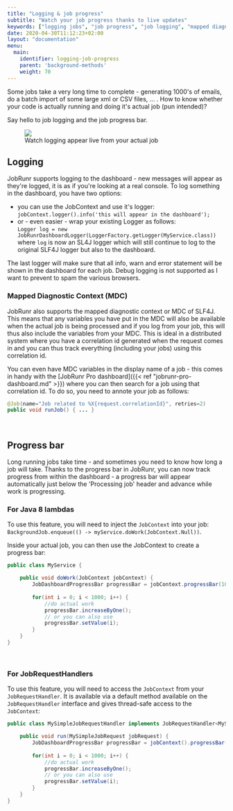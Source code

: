 ```yaml
---
title: "Logging & job progress"
subtitle: "Watch your job progress thanks to live updates"
keywords: ["logging jobs", "job progress", "job logging", "mapped diagnostic context", "mdc", "progress bar", "job logger"]
date: 2020-04-30T11:12:23+02:00
layout: "documentation"
menu: 
  main: 
    identifier: logging-job-progress
    parent: 'background-methods'
    weight: 70
---
```

Some jobs take a very long time to complete - generating 1000's of emails, do a batch import of some large xml or CSV files, ... . How to know whether your code is actually running and doing it's actual job (pun intended)?

Say hello to job logging and the job progress bar.

<figure>
<img src="/documentation/job-progress.gif" class="kg-image">
<figcaption>Watch logging appear live from your actual job</figcaption>
</figure>

## Logging
JobRunr supports logging to the dashboard - new messages will appear as they're logged, it is as if you're looking at a real console. To log something in the dashboard, you have two options:

- you can use the JobContext and use it's logger:<br>
`jobContext.logger().info('this will appear in the dashboard');`
- or - even easier - wrap your existing Logger as follows:<br>
`Logger log = new JobRunrDashboardLogger(LoggerFactory.getLogger(MyService.class))`<br>
where `log` is now an SL4J logger which will still continue to log to the original SLF4J logger but also to the dashboard.

The last logger will make sure that all info, warn and error statement will be shown in the dashboard for each job. Debug logging is not supported as I want to prevent to spam the various browsers.

### Mapped Diagnostic Context (MDC)
JobRunr also supports the mapped diagnostic context or MDC of SLF4J. This means that any variables you have put in the MDC will also be available when the actual job is being processed and if you log from your job, this will thus also include the variables from your MDC. This is ideal in a distributed system where you have a correlation id generated when the request comes in and you can thus track everything (including your jobs) using this correlation id.

You can even have MDC variables in the display name of a job - this comes in handy with the [JobRunr Pro dashboard]({{< ref "jobrunr-pro-dashboard.md" >}}) where you can then search for a job using that correlation id. To do so, you need to annote your job as follows:

```java
@Job(name="Job related to %X{request.correlationId}", retries=2)
public void runJob() { ... }
```
<br/>


## Progress bar
Long running jobs take time - and sometimes you need to know how long a job will take. Thanks to the progress bar in JobRunr, you can now track progress from within the dashboard - a progress bar will appear automatically just below the 'Processing job' header and advance while work is progressing.

### For Java 8 lambdas
To use this feature, you will need to inject the `JobContext` into your job: 
`BackgroundJob.enqueue(() -> myService.doWork(JobContext.Null))`.

Inside your actual job, you can then use the JobContext to create a progress bar:

```java
public class MyService {

	public void doWork(JobContext jobContext) {
    	JobDashboardProgressBar progressBar = jobContext.progressBar(1000);
        
        for(int i = 0; i < 1000; i++) {
        	//do actual work
            progressBar.increaseByOne();
            // or you can also use
            progressBar.setValue(i);
        }
    }
}
```

<br/>

### For JobRequestHandlers
To use this feature, you will need to access the `JobContext` from your `JobRequestHandler`. It is available via a default method available on the `JobRequestHandler` interface and gives thread-safe access to the `JobContext`: 


```java
public class MySimpleJobRequestHandler implements JobRequestHandler<MySimpleJobRequest> {

	public void run(MySimpleJobRequest jobRequest) {
    	JobDashboardProgressBar progressBar = jobContext().progressBar(1000);
        
        for(int i = 0; i < 1000; i++) {
        	//do actual work
            progressBar.increaseByOne();
            // or you can also use
            progressBar.setValue(i);
        }
    }
}
```

